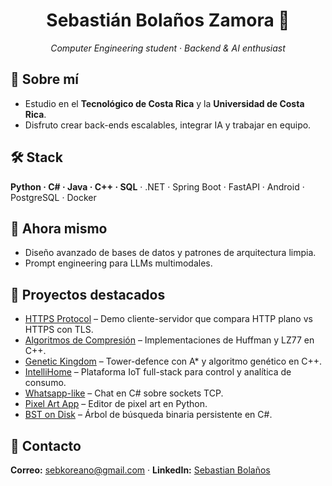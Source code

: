 <h1 align="center">Sebastián Bolaños Zamora 👋</h1>
<p align="center"><em>Computer Engineering student · Backend & AI enthusiast</em></p>

## 🚀 Sobre mí
- Estudio en el **Tecnológico de Costa Rica** y la **Universidad de Costa Rica**.  
- Disfruto crear back-ends escalables, integrar IA y trabajar en equipo.

## 🛠️ Stack
**Python · C# · Java · C++ · SQL** · .NET · Spring Boot · FastAPI · Android · PostgreSQL · Docker

## 🌱 Ahora mismo
- Diseño avanzado de bases de datos y patrones de arquitectura limpia.  
- Prompt engineering para LLMs multimodales.

## 📌 Proyectos destacados
- [HTTPS Protocol](https://github.com/SebKoreano/HTTPS_Protocol) – Demo cliente-servidor que compara HTTP plano vs HTTPS con TLS.  
- [Algoritmos de Compresión](https://github.com/SebKoreano/AlgoritmosDeCompresion) – Implementaciones de Huffman y LZ77 en C++.  
- [Genetic Kingdom](https://github.com/SebKoreano/Genetic-Kingdom) – Tower-defence con A* y algoritmo genético en C++.  
- [IntelliHome](https://github.com/SebKoreano/IntelliHome) – Plataforma IoT full-stack para control y analítica de consumo.  
- [Whatsapp-like](https://github.com/SebKoreano/Whatsapp-like) – Chat en C# sobre sockets TCP.  
- [Pixel Art App](https://github.com/SebKoreano/Proyecto_2-Pixel_Art_App) – Editor de pixel art en Python.  
- [BST on Disk](https://github.com/SebKoreano/ArbolesBSTenDisco) – Árbol de búsqueda binaria persistente en C#.

## 🤝 Contacto
**Correo:** sebkoreano@gmail.com · **LinkedIn:** [Sebastian Bolaños](https://www.linkedin.com/in/sebastian-bola%C3%B1os-zamora-0296a2261)
